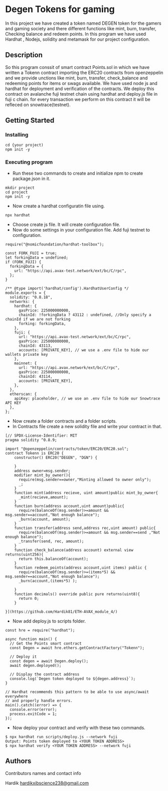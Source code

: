 # Degen Tokens for gaming

In this project we have created a token named DEGEN token for the gamers and gaming society and there different functions like mint, burn, transfer, Checking balance and redeem points. In this program we have used Hardhat , Nodejs, solidity and metamask for our project configuration.

## Description

So this program conssit of smart contract Points.sol in which we have written a Tokenn contract importing the ERC20 contracts from openzeppelin and we provide unctions like mint, burn, transfer, check_balance and redeeming points for items or swags available. We have used node js and hardhat for deployment and verification of the contracts. We deploy this contract on avalanche fuji testnet chain using hardhat and deploy.js file in fuji c chain. for every transaction we perform on this contract it will be refleced on snowtrace(testnet). 
## Getting Started

### Installing
```
cd {your project)
npm init -y
```
### Executing program

* Run these two commands to create and initialize npm to create package.json in it.
  
```
mkdir project
cd project
npm init -y
```

* Now create a hardhat configuratin file using.

```
npx hardhat
```
* Choose create js file. It will create configuration file.
* Now do some settings in your configuration file. Add fuji testnet to configuration.
```
require("@nomicfoundation/hardhat-toolbox");

const FORK_FUJI = true;
let forkingData = undefined;
if (FORK_FUJI) {
  forkingData = {
    url: "https://api.avax-test.network/ext/bc/C/rpc",
  };
}

/** @type import('hardhat/config').HardhatUserConfig */
module.exports = {
  solidity: "0.8.18",
  networks: {
    hardhat: {
      gasPrice: 225000000000,
      chainId: !forkingData ? 43112 : undefined, //Only specify a chainId if we are not forking
      forking: forkingData,
    },
    fuji: {
      url: "https://api.avax-test.network/ext/bc/C/rpc",
      gasPrice: 225000000000,
      chainId: 43113,
      accounts: [PRIVATE_KEY], // we use a .env file to hide our wallets private key
    },
    mainnet: {
      url: "https://api.avax.network/ext/bc/C/rpc",
      gasPrice: 225000000000,
      chainId: 43114,
      accounts: [PRIVATE_KEY],
    },
  },
  etherscan: {
    apiKey: placeholder, // we use an .env file to hide our Snowtrace API KEY
  },
};
```

* Now create a folder contracts and a folder scripts.
* In Contracts file create a new solidity file and write your contract in that.
  
```
[// SPDX-License-Identifier: MIT
pragma solidity ^0.8.9;

import "@openzeppelin/contracts/token/ERC20/ERC20.sol";
contract Tokenn is ERC20 {
    constructor() ERC20("DEGEN", "DGN") {
        
    }
    address owner=msg.sender;
    modifier mint_by_owner(){
      require(msg.sender==owner,"Minting allowed to owner only");
      _;
    }
    function mint(address recieve, uint amount)public mint_by_owner{
      _mint(recieve,amount);
    }
    function burn(address account,uint amount)public{
      require(balanceOf(msg.sender)>=amount && msg.sender==account,"Not enough balance");
      _burn(account, amount);
    }
    function transfer(address send,address rec,uint amount) public{
      require(balanceOf(msg.sender)>=amount && msg.sender==send ,"Not enough balance");
      _transfer(send, rec, amount);
    }
    function check_balance(address account) external view returns(uint256){
      return this.balanceOf(account);
    }
    function redeem_points(address account,uint items) public {
      require(balanceOf(msg.sender)>=(items*5) && msg.sender==account,"Not enough balance");
      _burn(account,(items*5) );

    }
    function decimals() override public pure returns(uint8){
      return 0;
    }

}](https://github.com/Hardik81/ETH-AVAX_module_4/)

```

* Now add deploy.js to scripts folder.

```
const hre = require("hardhat");

async function main() {
  // Get the Points smart contract
  const Degen = await hre.ethers.getContractFactory("Tokenn");

  // Deploy it
  const degen = await Degen.deploy();
  await degen.deployed();

  // Display the contract address
  console.log(`Degen token deployed to ${degen.address}`);
}

// Hardhat recommends this pattern to be able to use async/await everywhere
// and properly handle errors.
main().catch((error) => {
  console.error(error);
  process.exitCode = 1;
});
```

 * Now deploy your contract and verify with these two commands.
   
```
$ npx hardhat run scripts/deploy.js --network fuji
Output: Points token deployed to <YOUR TOKEN ADDRESS>
$ npx hardhat verify <YOUR TOKEN ADDRESS> --network fuji
```

## Authors

Contributors names and contact info

Hardik
hardikxibscience238@gmail.com
